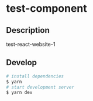 # test-component

## Description

test-react-website-1

## Develop

```bash
# install dependencies
$ yarn
# start development server
$ yarn dev
```
